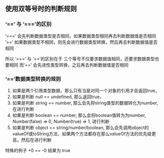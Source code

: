 ## 使用双等号时的判断规则
### ‘==’ 与 ‘===’的区别
‘===’ 会先判断数据类型是否相同，如果数据类型相同再去判断数据值是否相同
‘==’ 如果数据类型不相同，则先会进行数据类型转换，然后再去判断数据值是否相同

所以 ‘===’ 与 ‘==’的区别在于 三个等号不仅要求数据值相同，还要求数据类型也要相同
而‘==’ 会先进性类型转换，之后再去判断数据值是否相同

### ‘==’数据类型转换的规则
1. 如果是两个引用类型数据，那么只有当是对同一个对象的引用才会返回true，
2. 如果是判断 null == undefined, 那么返回true，
3. 如果是判断 string == number, 那么会先将string类型的数据转化为number,在进行判断
4. 如果是判断 boolean == number, 那么会将boolean值转为为number, Number(false) => 0, Number(true) => 1, 进行判断
5. 如果是判断 object == string/number/boolean, 那么会先调用object的valueOf或toString方法，如果两个方法都存在那么valueOf方法的优先级更高，然后在进行判断

特殊的例子
+0 == -0  结果为 true
